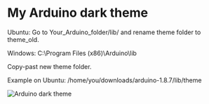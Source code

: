 # My Arduino dark theme

Ubuntu:
Go to Your_Arduino_folder/lib/ and rename theme folder to theme_old.

Windows: 
C:\Program Files (x86)\Arduino\lib

Copy-past new theme folder.

Example on Ubuntu: /home/you/downloads/arduino-1.8.7/lib/theme

![Arduino dark theme](https://github.com/taunoe/arduino-dark-theme/blob/master/arduino-dark-theme-01.png)
